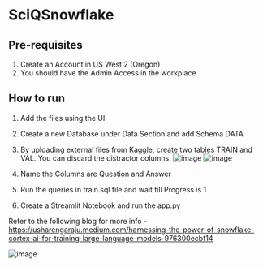 # SciQSnowflake

## Pre-requisites
1. Create an Account in US West 2 (Oregon)
2. You should have the Admin Access in the workplace

## How to run
1. Add the files using the UI
2. Create a new Database under Data Section and add Schema DATA
3. By uploading external files from Kaggle, create two tables TRAIN and VAL. You can discard the distractor columns.
   ![image](https://github.com/ushareng/SciQSnowflake/assets/34335028/7bc2428a-7689-4558-8170-03443e50fc59)
   ![image](https://github.com/ushareng/SciQSnowflake/assets/34335028/03d8e621-05b7-482a-9a60-3e0f17d893d4)

4. Name the Columns are Question and Answer
5. Run the queries in train.sql file and wait till Progress is 1
6. Create a Streamlit Notebook and run the app.py
   
Refer to the following blog for more info - https://usharengaraju.medium.com/harnessing-the-power-of-snowflake-cortex-ai-for-training-large-language-models-976300ecbf14

![image](https://github.com/ushareng/SciQSnowflake/assets/34335028/393395a9-751e-4317-82c3-4bb43ba20f4b)
